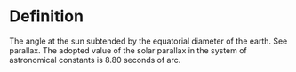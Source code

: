 # Definition

The angle at the sun subtended by the equatorial diameter of the earth.
See parallax. The adopted value of the solar parallax in the system of
astronomical constants is 8.80 seconds of arc.
